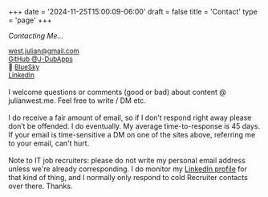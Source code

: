 +++
date = '2024-11-25T15:00:09-06:00'
draft = false
title = 'Contact'
type = 'page'
+++


  <style type="text/css">
        .e-mail:before {
            content: attr(data-website) "\0040" attr(data-user);
            unicode-bidi: bidi-override;
            direction: rtl;
        }
    </style>


<i>Contacting Me… </i><br />
<div style="font-size: 13px;">
<span data-feather="mail"></span> <a href="mailto:%77%65%73%74%2E%6A%75%6C%69%61%6E%40%67%6D%61%69%6C%2E%63%6F%6D"><span class="e-mail" data-user="nailuj.tsew" data-website="moc.liamg"></span></a><br />
  <span data-feather="github"></span> <a href="https://github.com/J-DubApps">GitHub
                                @J-DubApps
                            </a><br />
🦋 <a href="https://bsky.app/profile/julianwest.me">BlueSky
                            </a><br />
 <span data-feather="linkedin"></span> <a href="https://www.linkedin.com/in/julianwest/">LinkedIn
                                </a><br />
</div>
<br />
<div style="font-size: 14px;">
I welcome questions or comments (good or bad) about content @ julianwest.me. Feel free to write / DM etc. <br /><br />
I do receive a fair amount of email, so if I don’t respond right away please don’t be offended. I do eventually. My average time-to-response is 45 days.  If your email is time-sensitive a DM on one of the sites above, referring me to your email, can't hurt.<br /><br />
Note to IT job recruiters: please do not write my personal email address unless we're already corresponding. I do monitor my <a href="https://www.linkedin.com/in/julianwest">LinkedIn profile</a> for that kind of thing, and I normally only respond to cold Recruiter contacts over there. Thanks.
</div>